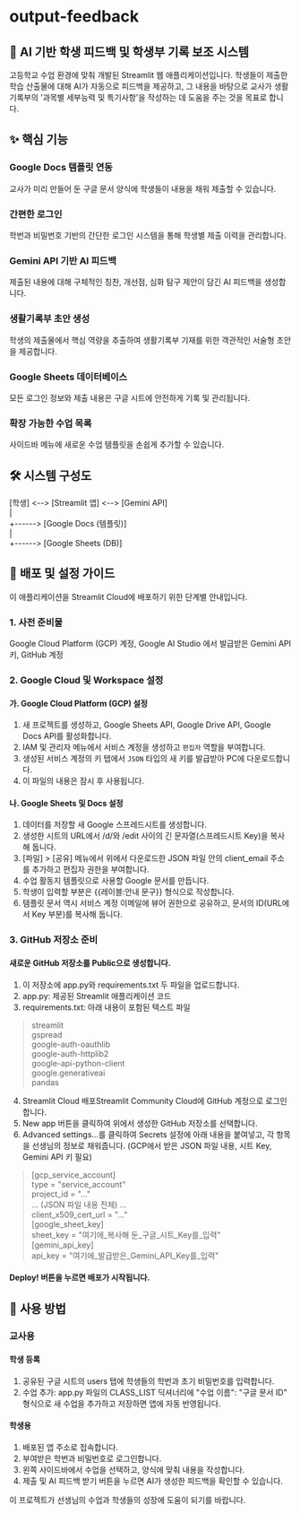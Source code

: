 # output-feedback

## 🤖 AI 기반 학생 피드백 및 학생부 기록 보조 시스템
고등학교 수업 환경에 맞춰 개발된 Streamlit 웹 애플리케이션입니다. 학생들이 제출한 학습 산출물에 대해 AI가 자동으로 피드백을 제공하고, 그 내용을 바탕으로 교사가 생활기록부의 '과목별 세부능력 및 특기사항'을 작성하는 데 도움을 주는 것을 목표로 합니다.
## ✨ 핵심 기능
### Google Docs 템플릿 연동
교사가 미리 만들어 둔 구글 문서 양식에 학생들이 내용을 채워 제출할 수 있습니다.
### 간편한 로그인
학번과 비밀번호 기반의 간단한 로그인 시스템을 통해 학생별 제출 이력을 관리합니다.
### Gemini API 기반 AI 피드백
제출된 내용에 대해 구체적인 칭찬, 개선점, 심화 탐구 제안이 담긴 AI 피드백을 생성합니다.
### 생활기록부 초안 생성
학생의 제출물에서 핵심 역량을 추출하여 생활기록부 기재를 위한 객관적인 서술형 초안을 제공합니다.
### Google Sheets 데이터베이스
모든 로그인 정보와 제출 내용은 구글 시트에 안전하게 기록 및 관리됩니다.
### 확장 가능한 수업 목록
사이드바 메뉴에 새로운 수업 템플릿을 손쉽게 추가할 수 있습니다.

## 🛠️ 시스템 구성도
[학생] <--> [Streamlit 앱]  <--> [Gemini API]  
|  
+------> [Google Docs (템플릿)]  
|  
+------> [Google Sheets (DB)]

## 🚀 배포 및 설정 가이드
이 애플리케이션을 Streamlit Cloud에 배포하기 위한 단계별 안내입니다.
### 1. 사전 준비물
Google Cloud Platform (GCP) 계정, Google AI Studio 에서 발급받은 Gemini API 키, GitHub 계정
### 2. Google Cloud 및 Workspace 설정
#### 가. Google Cloud Platform (GCP) 설정
1. 새 프로젝트를 생성하고, Google Sheets API, Google Drive API, Google Docs API를 활성화합니다.
2. IAM 및 관리자 메뉴에서 서비스 계정을 생성하고 ```편집자``` 역할을 부여합니다.
3. 생성된 서비스 계정의 키 탭에서 ```JSON``` 타입의 새 키를 발급받아 PC에 다운로드합니다. 
4. 이 파일의 내용은 잠시 후 사용됩니다.
#### 나. Google Sheets 및 Docs 설정
1. 데이터를 저장할 새 Google 스프레드시트를 생성합니다.
2. 생성한 시트의 URL에서 /d/와 /edit 사이의 긴 문자열(스프레드시트 Key)을 복사해 둡니다.
3. [파일] > [공유] 메뉴에서 위에서 다운로드한 JSON 파일 안의 client_email 주소를 추가하고 편집자 권한을 부여합니다.
4. 수업 활동지 템플릿으로 사용할 Google 문서를 만듭니다. 
5. 학생이 입력할 부분은 {{레이블:안내 문구}} 형식으로 작성합니다.
6. 템플릿 문서 역시 서비스 계정 이메일에 뷰어 권한으로 공유하고, 문서의 ID(URL에서 Key 부분)를 복사해 둡니다.
### 3. GitHub 저장소 준비
#### 새로운 GitHub 저장소를 Public으로 생성합니다.
1. 이 저장소에 app.py와 requirements.txt 두 파일을 업로드합니다.
2. app.py: 제공된 Streamlit 애플리케이션 코드
3. requirements.txt: 아래 내용이 포함된 텍스트 파일
>streamlit  
gspread  
google-auth-oauthlib  
google-auth-httplib2  
google-api-python-client  
google.generativeai  
pandas  
4. Streamlit Cloud 배포Streamlit Community Cloud에 GitHub 계정으로 로그인합니다.
5. New app 버튼을 클릭하여 위에서 생성한 GitHub 저장소를 선택합니다.
6. Advanced settings...를 클릭하여 Secrets 설정에 아래 내용을 붙여넣고, 각 항목을 선생님의 정보로 채워줍니다. (GCP에서 받은 JSON 파일 내용, 시트 Key, Gemini API 키 필요)
> [gcp_service_account]  
type = "service_account"  
project_id = "..."  
 ... (JSON 파일 내용 전체) ...  
client_x509_cert_url = "..."    
[google_sheet_key]  
sheet_key = "여기에_복사해 둔_구글_시트_Key를_입력"  
[gemini_api_key]  
api_key = "여기에_발급받은_Gemini_API_Key를_입력"  

#### Deploy! 버튼을 누르면 배포가 시작됩니다.
## 📝 사용 방법
### 교사용
#### 학생 등록
1. 공유된 구글 시트의 users 탭에 학생들의 학번과 초기 비밀번호를 입력합니다.
2. 수업 추가: app.py 파일의 CLASS_LIST 딕셔너리에 "수업 이름": "구글 문서 ID" 형식으로 새 수업을 추가하고 저장하면 앱에 자동 반영됩니다.
#### 학생용
1. 배포된 앱 주소로 접속합니다.
2. 부여받은 학번과 비밀번호로 로그인합니다.
3. 왼쪽 사이드바에서 수업을 선택하고, 양식에 맞춰 내용을 작성합니다.
4. 제출 및 AI 피드백 받기 버튼을 누르면 AI가 생성한 피드백을 확인할 수 있습니다.  

이 프로젝트가 선생님의 수업과 학생들의 성장에 도움이 되기를 바랍니다.